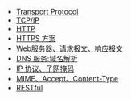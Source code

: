 - [Transport Protocol](protocol/index.md)
- [TCP/IP](protocol/tcp-ip.md)
- [HTTP](protocol/HTTP.md)
- [HTTPS 方案](protocol/https.md)
- [Web服务器、请求报文、响应报文](protocol/web-server.md)
- [DNS 服务:域名解析](protocol/DNS.md)
- [IP 协议、子网掩码](protocol/ip.md)
- [MIME、Accept、Content-Type](protocol/Accept-ContentType.md)
- [RESTful](protocol/RESTful.md)


<!-- 

- [eggjs 演示set get cookies](protocol/cookies.md) 
- [eggjs 演示 jwt](protocol/json-web-token.md) 
- [csrf-attacks](protocol/csrf-attacks.md) 
- [补充知识点](protocol/add-knowledge.md) 

-->